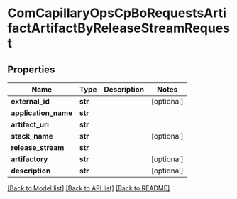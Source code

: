 # ComCapillaryOpsCpBoRequestsArtifactArtifactByReleaseStreamRequest

## Properties
Name | Type | Description | Notes
------------ | ------------- | ------------- | -------------
**external_id** | **str** |  | [optional] 
**application_name** | **str** |  | 
**artifact_uri** | **str** |  | 
**stack_name** | **str** |  | [optional] 
**release_stream** | **str** |  | 
**artifactory** | **str** |  | [optional] 
**description** | **str** |  | [optional] 

[[Back to Model list]](../README.md#documentation-for-models) [[Back to API list]](../README.md#documentation-for-api-endpoints) [[Back to README]](../README.md)

